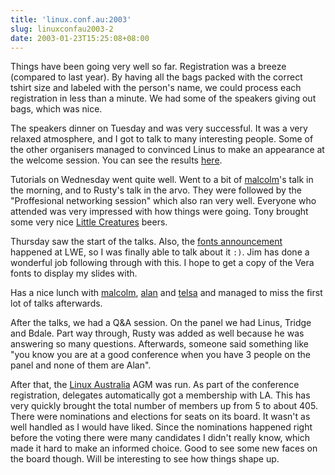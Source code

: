 ```yaml
---
title: 'linux.conf.au:2003'
slug: linuxconfau2003-2
date: 2003-01-23T15:25:08+08:00
---
```


Things have been going very well so far. Registration was a breeze
(compared to last year). By having all the bags packed with the correct
tshirt size and labeled with the person\'s name, we could process each
registration in less than a minute. We had some of the speakers giving
out bags, which was nice.

The speakers dinner on Tuesday and was very successful. It was a very
relaxed atmosphere, and I got to talk to many interesting people. Some
of the other organisers managed to convinced Linus to make an appearance
at the welcome session. You can see the results
[here](http://www.everythinglinux.com.au/images/linus_and_rusty.jpg).

Tutorials on Wednesday went quite well. Went to a bit of
[malcolm](http://www.advogato.org/person/malcolm/)\'s talk in the
morning, and to Rusty\'s talk in the arvo. They were followed by the
\"Proffesional networking session\" which also ran very well. Everyone
who attended was very impressed with how things were going. Tony brought
some very nice [Little Creatures](http://www.littlecreatures.com.au/)
beers.

Thursday saw the start of the talks. Also, the [fonts
announcement](http://www.gnome.org/pr-bitstreamfonts.html) happened at
LWE, so I was finally able to talk about it `:)`. Jim has done a
wonderful job following through with this. I hope to get a copy of the
Vera fonts to display my slides with.

Has a nice lunch with
[malcolm](http://www.advogato.org/person/malcolm/),
[alan](http://www.advogato.org/person/alan/) and
[telsa](http://www.advogato.org/person/telsa/) and managed to miss the
first lot of talks afterwards.

After the talks, we had a Q&A session. On the panel we had Linus, Tridge
and Bdale. Part way through, Rusty was added as well because he was
answering so many questions. Afterwards, someone said something like
\"you know you are at a good conference when you have 3 people on the
panel and none of them are Alan\".

After that, the [Linux Australia](http://www.linux.org.au/) AGM was run.
As part of the conference registration, delegates automatically got a
membership with LA. This has very quickly brought the total number of
members up from 5 to about 405. There were nominations and elections for
seats on its board. It wasn\'t as well handled as I would have liked.
Since the nominations happened right before the voting there were many
candidates I didn\'t really know, which made it hard to make an informed
choice. Good to see some new faces on the board though. Will be
interesting to see how things shape up.

